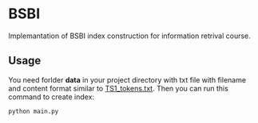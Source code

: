 # BSBI

Implemantation of BSBI index construction for information retrival course.

## Usage

You need forlder **data** in your project directory with txt file with filename and content format similar to [TS1_tokens.txt](test-data/rar-data/TS1_tokens.txt). Then you can run this command to create index:

```
python main.py
```